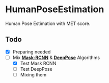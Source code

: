 # HumanPoseEstimation
Human Pose Estimation with MET score.

## Todo
- [X] Preparing needed
- [ ] Mix **[Mask-RCNN](https://github.com/matterport/Mask_RCNN)** & **[DeepPose](https://github.com/ys7yoo/deeppose)** Algorithms
  - [X] Test Mask RCNN
  - [ ] Test DeepPose
  - [ ] Mixing them
